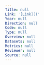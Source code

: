 ```yaml
---
Title: null
Link: '[Link]()'
Year: null
Direction: null
Code: null
Type: null
Overview: null
Datasets: null
Metrics: null
Reviewer: null
Source: null
---
```



